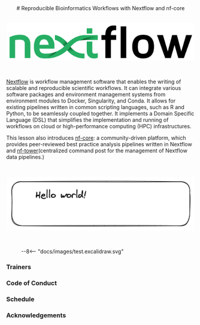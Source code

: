<center>
# Reproducible Bioinformatics Workflows with Nextflow and nf-core
</center>

<br>
<p align="center"><img src="./images/nextflow_logo.png" alt="drawing" width="500"/></p> 
<br>


[Nextflow](https://www.nextflow.io/) is workflow management software that enables the writing of scalable and reproducible scientific workflows. It can integrate various software packages and environment management systems from environment modules to Docker, Singularity, and Conda. It allows for existing pipelines written in common scripting languages, such as R and Python, to be seamlessly coupled together. It implements a Domain Specific Language (DSL) that simplifies the implementation and running of workflows on cloud or high-performance computing (HPC) infrastructures.

This lesson also introduces [nf-core](https://nf-co.re/): a community-driven platform, which provides peer-reviewed best practice analysis pipelines written in Nextflow and [nf-tower](https://cloud.tower.nf/)(centralized command post for the management of Nextflow data pipelines.)

<br>
<p align="center"><img src="./images/test.excalidraw.png" alt="drawing" width="500"/></p> 
<br>


<figure class="excalidraw">
--8<-- "docs/images/test.excalidraw.svg"
</figure>

### Trainers

### Code of Conduct

### Schedule

### Acknowledgements